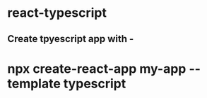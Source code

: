 # react-typescript

## Create tpyescript app with -

# npx create-react-app my-app --template typescript
